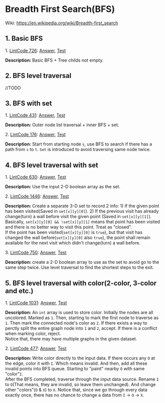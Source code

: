 # Breadth First Search(BFS)
Wiki: https://en.wikipedia.org/wiki/Breadth-first_search
## 1. Basic BFS
<div>
    <p>
        1. 
        <a href="https://www.lintcode.com/problem/check-full-binary-tree/description">LintCode 726</a>:  
        <a href="https://github.com/Tony-Hu/ShuaTi-Online.Judge.Problems.Solving/blob/master/src/main/java/bfs/LintCode726.java">Answer</a>, 
        <a href="https://github.com/Tony-Hu/ShuaTi-Online.Judge.Problems.Solving/blob/master/src/test/java/bfs/LintCode726Test.java">Test</a>
    </p>
    <p><b>Description: </b>Basic BFS + Tree childs not empty.</p>
</div>

## 2. BFS level traversal
//TODO

## 3. BFS with set
<div>
    <p>
        1. 
        <a href="https://www.lintcode.com/problem/connected-component-in-undirected-graph/description">LintCode 431</a>:  
        <a href="https://github.com/Tony-Hu/ShuaTi-Online.Judge.Problems.Solving/blob/master/src/main/java/bfs/LintCode431.java">Answer</a>, 
        <a href="https://github.com/Tony-Hu/ShuaTi-Online.Judge.Problems.Solving/blob/master/src/test/java/bfs/LintCode431Test.java">Test</a>
    </p>
    <p><b>Description: </b>Outer node list traversal + inner BFS + set.</p>
</div>
<div>
    <p>
        2. 
        <a href="https://www.lintcode.com/problem/route-between-two-nodes-in-graph/description">LintCode 176</a>:  
        <a href="https://github.com/Tony-Hu/ShuaTi-Online.Judge.Problems.Solving/blob/master/src/main/java/bfs/LintCode176.java">Answer</a>, 
        <a href="https://github.com/Tony-Hu/ShuaTi-Online.Judge.Problems.Solving/blob/master/src/test/java/bfs/LintCode176Test.java">Test</a>
    </p>
    <p><b>Description: </b>Start from starting node <code>s</code>, use BFS to search if there has a path from <code>s</code> to <code>t</code>. 
    <code>Set</code> is introduced to avoid traversing same node twice.</p>
</div>

## 4. BFS level traversal with set
<div>
    <p>
        1. 
        <a href="https://www.lintcode.com/problem/knight-shortest-path-ii/description">LintCode 630</a>:  
        <a href="https://github.com/Tony-Hu/ShuaTi-Online.Judge.Problems.Solving/blob/master/src/main/java/bfs/LintCode630.java">Answer</a>, 
        <a href="https://github.com/Tony-Hu/ShuaTi-Online.Judge.Problems.Solving/blob/master/src/test/java/bfs/LintCode630Test.java">Test</a>
    </p>
    <p><b>Description: </b>Use the input 2-D boolean array as the set.</p>
</div>
<div>
    <p>
        2. 
        <a href="https://www.lintcode.com/problem/01-matrix-walking-problem/description">LintCode 1446</a>:  
        <a href="https://github.com/Tony-Hu/ShuaTi-Online.Judge.Problems.Solving/blob/master/src/main/java/bfs/LintCode1446.java">Answer</a>, 
        <a href="https://github.com/Tony-Hu/ShuaTi-Online.Judge.Problems.Solving/blob/master/src/test/java/bfs/LintCode1446Test.java">Test</a>
    </p>
    <p><b>Description: </b>Create a separate 3-D set to record 2 info: 1) If the given point has been visited(Saved in <code>set[x][y][0]</code>). 2) If the previous visit has already change(turn) a wall before visit the given point
    (Saved in <code>set[x][y][1]</code>).<br>
    Basically, <code>set[x][y][0] && !set[x][y][1]</code> means that point has been visited and there is no better way to visit this point. Treat as "closed". <br>
    If the point has been visited(<code>set[x][y][0]</code> is <code>true</code>), but that visit has changed the wall before(<code>set[x][y][0]</code> also <code>true</code>), the point shall remain available for the next visit which didn't change(turn) a wall before.</p>
</div>
<div>
    <p>
        3. 
        <a href="https://www.lintcode.com/problem/portal/description">LintCode 750</a>:  
        <a href="https://github.com/Tony-Hu/ShuaTi-Online.Judge.Problems.Solving/blob/master/src/main/java/bfs/LintCode750.java">Answer</a>, 
        <a href="https://github.com/Tony-Hu/ShuaTi-Online.Judge.Problems.Solving/blob/master/src/test/java/bfs/LintCode750Test.java">Test</a>
    </p>
    <p><b>Description: </b>create a 2-D boolean array to use as the set to avoid go to the same step twice. Use level traversal to find the shortest steps to the exit.</p>
</div>

## 5. BFS level traversal with color(2-color, 3-color and etc.)
<div>
    <p>
        1. 
        <a href="https://www.lintcode.com/problem/is-graph-bipartite/description">LintCode 1031</a>:  
        <a href="https://github.com/Tony-Hu/ShuaTi-Online.Judge.Problems.Solving/blob/master/src/main/java/bfs/LintCode1031.java">Answer</a>, 
        <a href="https://github.com/Tony-Hu/ShuaTi-Online.Judge.Problems.Solving/blob/master/src/test/java/bfs/LintCode1031Test.java">Test</a>
    </p>
    <p><b>Description: </b>An <code>int</code> array is used to store color. Initially the nodes are all uncolored. Marked as <code>1</code>. Then, starting to mark the first node to traverse as <code>1</code>. Then mark the connected node's color as <code>2</code>. If there exists a way to perctly split the entire graph node into 
    <code>1</code> and <code>2</code>, accept. If there is a conflict when marking color, reject.<br>
    Notice that, there may have multiple graphs in the given dataset.</p>
</div>
<div>
    <p>
        2. 
        <a href="https://www.lintcode.com/problem/surrounded-regions/description">LintCode 477</a>:  
        <a href="https://github.com/Tony-Hu/ShuaTi-Online.Judge.Problems.Solving/blob/master/src/main/java/bfs/LintCode477.java">Answer</a>, 
        <a href="https://github.com/Tony-Hu/ShuaTi-Online.Judge.Problems.Solving/blob/master/src/test/java/bfs/LintCode477Test.java">Test</a>
    </p>
    <p><b>Description: </b>Write color directly to the input data. If there occurs any <code>O</code> at the edge, color it with <code>I</code>. Which means invalid. And then, add all these invalid points into BFS queue. Starting to "paint" nearby <code>O</code> with same "color"<code>I</code>. <br>
    After the BFS completed, traverse through the input data source. Rename <code>I</code> to <code>O</code>(That means, they are invalid, so leave them unchanged). And change other "colors"(<code>O</code> & <code>X</code>) to <code>X</code>. Notice that, since we go through every data exactly once, there has no chance to change a data from <code>I</code> -> <code>O</code> -> <code>X</code>.</p>
</div>